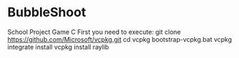 # BubbleShoot
School Project Game C
First you need to execute:
  git clone https://github.com/Microsoft/vcpkg.git
  cd vcpkg
  bootstrap-vcpkg.bat
  vcpkg integrate install
  vcpkg install raylib

